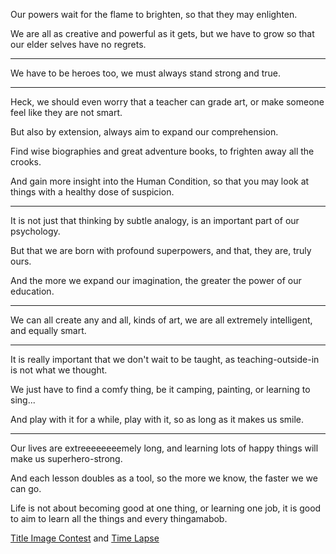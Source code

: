 Our powers wait for the flame to brighten,
so that they may enlighten.

We are all as creative and powerful as it gets,
but we have to grow so that our elder selves have no regrets.

---

We have to be heroes too,
we must always stand strong and true.

---

Heck, we should even worry that a teacher can grade art,
or make someone feel like they are not smart.

But also by extension,
always aim to expand our comprehension.

Find wise biographies and great adventure books,
to frighten away all the crooks.

And gain more insight into the Human Condition,
so that you may look at things with a healthy dose of suspicion.

---

It is not just that thinking by subtle analogy,
is an important part of our psychology.

But that we are born with profound superpowers,
and that, they are, truly ours.

And the more we expand our imagination,
the greater the power of our education.

---

We can all create any and all, kinds of art,
we are all extremely intelligent, and equally smart.

---

It is really important that we don't wait to be taught,
as teaching-outside-in is not what we thought.

We just have to find a comfy thing,
be it camping, painting, or learning to sing...

And play with it for a while,
play with it, so as long as it makes us smile.

---

Our lives are extreeeeeeeemely long,
and learning lots of happy things will make us superhero-strong.

And each lesson doubles as a tool, so the more we know,
the faster we we can go.

Life is not about becoming good at one thing, or learning one job,
it is good to aim to learn all the things and every thingamabob.


[Title Image Contest](https://www.reddit.com/r/redditgetsdrawn/comments/tfhkkw/this_is_my_hamster_pixie/) and [Time Lapse](https://youtu.be/uOKY9P5FTHM)
